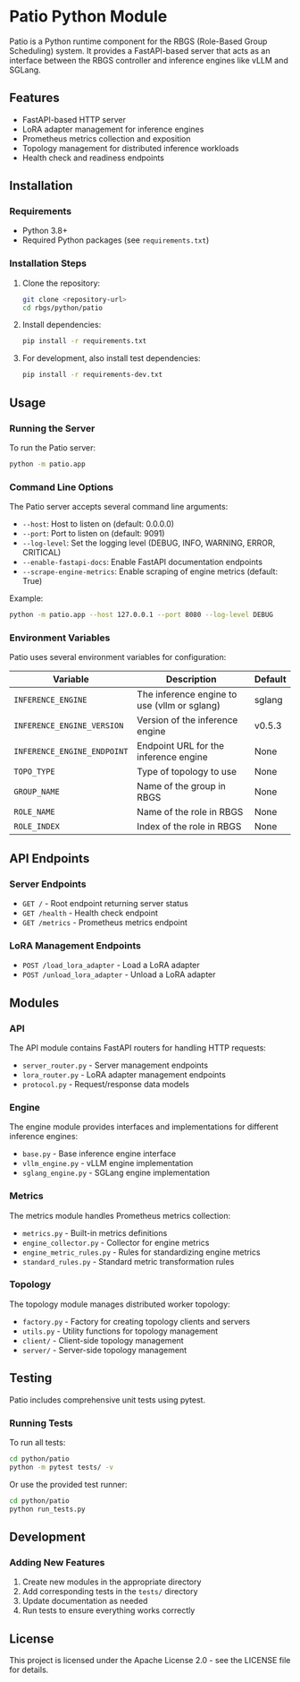 # Patio Python Module

Patio is a Python runtime component for the RBGS (Role-Based Group Scheduling) system. It provides a FastAPI-based server that acts as an interface between the RBGS controller and inference engines like vLLM and SGLang.

## Features

- FastAPI-based HTTP server
- LoRA adapter management for inference engines
- Prometheus metrics collection and exposition
- Topology management for distributed inference workloads
- Health check and readiness endpoints

## Installation

### Requirements

- Python 3.8+
- Required Python packages (see `requirements.txt`)

### Installation Steps

1. Clone the repository:
   ```bash
   git clone <repository-url>
   cd rbgs/python/patio
   ```

2. Install dependencies:
   ```bash
   pip install -r requirements.txt
   ```

3. For development, also install test dependencies:
   ```bash
   pip install -r requirements-dev.txt
   ```

## Usage

### Running the Server

To run the Patio server:

```bash
python -m patio.app
```

### Command Line Options

The Patio server accepts several command line arguments:

- `--host`: Host to listen on (default: 0.0.0.0)
- `--port`: Port to listen on (default: 9091)
- `--log-level`: Set the logging level (DEBUG, INFO, WARNING, ERROR, CRITICAL)
- `--enable-fastapi-docs`: Enable FastAPI documentation endpoints
- `--scrape-engine-metrics`: Enable scraping of engine metrics (default: True)

Example:
```bash
python -m patio.app --host 127.0.0.1 --port 8080 --log-level DEBUG
```

### Environment Variables

Patio uses several environment variables for configuration:

| Variable | Description | Default |
|----------|-------------|---------|
| `INFERENCE_ENGINE` | The inference engine to use (vllm or sglang) | sglang |
| `INFERENCE_ENGINE_VERSION` | Version of the inference engine | v0.5.3 |
| `INFERENCE_ENGINE_ENDPOINT` | Endpoint URL for the inference engine | None |
| `TOPO_TYPE` | Type of topology to use | None |
| `GROUP_NAME` | Name of the group in RBGS | None |
| `ROLE_NAME` | Name of the role in RBGS | None |
| `ROLE_INDEX` | Index of the role in RBGS | None |

## API Endpoints

### Server Endpoints

- `GET /` - Root endpoint returning server status
- `GET /health` - Health check endpoint
- `GET /metrics` - Prometheus metrics endpoint

### LoRA Management Endpoints

- `POST /load_lora_adapter` - Load a LoRA adapter
- `POST /unload_lora_adapter` - Unload a LoRA adapter

## Modules

### API

The API module contains FastAPI routers for handling HTTP requests:
- `server_router.py` - Server management endpoints
- `lora_router.py` - LoRA adapter management endpoints
- `protocol.py` - Request/response data models

### Engine

The engine module provides interfaces and implementations for different inference engines:
- `base.py` - Base inference engine interface
- `vllm_engine.py` - vLLM engine implementation
- `sglang_engine.py` - SGLang engine implementation

### Metrics

The metrics module handles Prometheus metrics collection:
- `metrics.py` - Built-in metrics definitions
- `engine_collector.py` - Collector for engine metrics
- `engine_metric_rules.py` - Rules for standardizing engine metrics
- `standard_rules.py` - Standard metric transformation rules

### Topology

The topology module manages distributed worker topology:
- `factory.py` - Factory for creating topology clients and servers
- `utils.py` - Utility functions for topology management
- `client/` - Client-side topology management
- `server/` - Server-side topology management

## Testing

Patio includes comprehensive unit tests using pytest.

### Running Tests

To run all tests:

```bash
cd python/patio
python -m pytest tests/ -v
```

Or use the provided test runner:

```bash
cd python/patio
python run_tests.py
```


## Development

### Adding New Features

1. Create new modules in the appropriate directory
2. Add corresponding tests in the `tests/` directory
3. Update documentation as needed
4. Run tests to ensure everything works correctly

## License

This project is licensed under the Apache License 2.0 - see the LICENSE file for details.